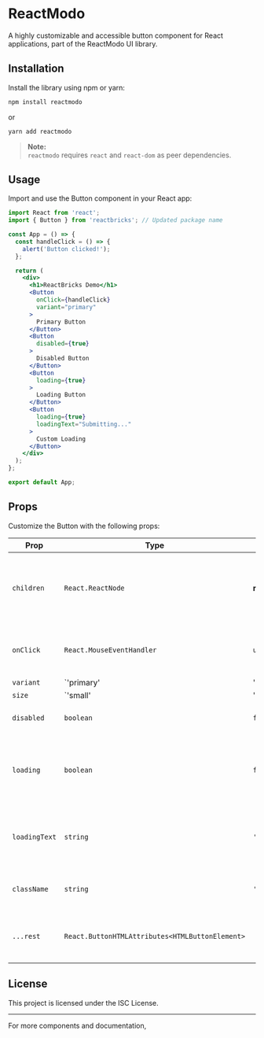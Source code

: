 # ReactModo

A highly customizable and accessible button component for React applications, part of the ReactModo UI library.

## Installation

Install the library using npm or yarn:

```bash
npm install reactmodo
```

or

```bash
yarn add reactmodo
```

> **Note:**  
> `reactmodo` requires `react` and `react-dom` as peer dependencies.

## Usage

Import and use the Button component in your React app:

```jsx
import React from 'react';
import { Button } from 'reactbricks'; // Updated package name

const App = () => {
  const handleClick = () => {
    alert('Button clicked!');
  };

  return (
    <div>
      <h1>ReactBricks Demo</h1>
      <Button
        onClick={handleClick}
        variant="primary"
      >
        Primary Button
      </Button>
      <Button
        disabled={true}
      >
        Disabled Button
      </Button>
      <Button
        loading={true}
      >
        Loading Button
      </Button>
      <Button
        loading={true}
        loadingText="Submitting..."
      >
        Custom Loading
      </Button>
    </div>
  );
};

export default App;
```

## Props

Customize the Button with the following props:

| Prop         | Type                          | Default      | Description                                                         |
| ------------ | ----------------------------- | ------------ | ------------------------------------------------------------------- |
| `children`   | `React.ReactNode`             | **required** | The content displayed inside the button (e.g., text, icons).        |
| `onClick`    | `React.MouseEventHandler`     | `undefined`  | Function called when the button is clicked.                         |
| `variant`    | `'primary' | 'secondary' | 'danger'` | `'primary'`  | Visual style of the button.                                         |
| `size`       | `'small' | 'medium' | 'large'` | `'medium'`   | Size of the button.                                                 |
| `disabled`   | `boolean`                     | `false`      | If `true`, disables the button.                                     |
| `loading`    | `boolean`                     | `false`      | If `true`, shows a loading indicator and disables the button.       |
| `loadingText`| `string`                      | `'Loading...'` | Text to display when the button is in a loading state.              |
| `className`  | `string`                      | `''`         | Custom CSS class for the button.                                    |
| `...rest`    | `React.ButtonHTMLAttributes<HTMLButtonElement>` |              | Any other standard HTML button attributes.                          |

## License

This project is licensed under the ISC License.

---

For more components and documentation,